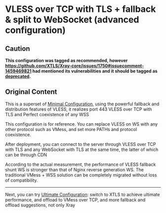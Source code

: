 # VLESS over TCP with TLS + fallback & split to WebSocket (advanced configuration)

## Caution

**This configuration was tagged as recommended, however https://github.com/XTLS/Xray-core/issues/1750#issuecomment-1459469821 had mentioned its vulnerabilities and it should be tagged as <u>deprecated</u>.**

## Original Content

This is a superset of [Minimal Configuration](<../VLESS-TCP-TLS%20(minimal%20by%20rprx)>), using the powerful fallback and distribution features of VLESS, it realizes port 443 VLESS over TCP with TLS and Perfect coexistence of any WSS

This configuration is for reference. You can replace VLESS on WS with any other protocol such as VMess, and set more PATHs and protocol coexistence.

After deployment, you can connect to the server through VLESS over TCP with TLS and any WebSocket with TLS at the same time, the latter of which can be through CDN

According to the actual measurement, the performance of VLESS fallback shunt WS is stronger than that of Nginx reverse generation WS. The traditional VMess + WSS solution can be completely migrated without loss of compatibility.

---

Next, you can try [Ultimate Configuration](../VLESS-TCP-XTLS-WHATEVER): switch to XTLS to achieve ultimate performance, and offload to VMess over TCP, and more fallback and offload suggestions, not only Xray

